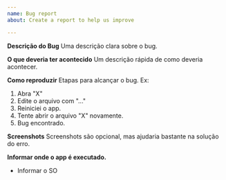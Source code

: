```yaml
---
name: Bug report
about: Create a report to help us improve

---
```


**Descrição do Bug**
Uma descrição clara sobre o bug.

**O que deveria ter acontecido**
Um descrição rápida de como deveria acontecer.

**Como reproduzir**
Etapas para alcançar o bug. Ex:
1. Abra "X"
2. Edite o arquivo com "..."
3. Reiniciei o app.
4. Tente abrir o arquivo "X" novamente.
5. Bug encontrado.

**Screenshots**
Screenshots são opcional, mas ajudaria bastante na solução do erro.

**Informar onde o app é executado.**
 - Informar o SO
